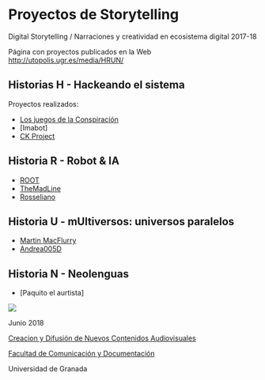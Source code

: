 # Proyectos de Storytelling 

Digital Storytelling / Narraciones y creatividad en ecosistema digital 2017-18

Página con proyectos publicados en la Web http://utopolis.ugr.es/media/HRUN/ 

## Historias H - Hackeando el sistema 

Proyectos realizados: 

- [Los juegos de la Conspiración](https://github.com/Yogutijara/storytelling/blob/master/L2H-Zoe.md) 
- [Imabot] 
- [CK Project](https://github.com/mariina611/storytelling/blob/master/)


## Historia R - Robot & IA 

- [ROOT](https://github.com/mjcub/storytelling/blob/master/L2R-root.md)
- [TheMadLine](https://github.com/MayLuzon/storytelling/blob/master/L2R-TheMadline.md)
- [Rosseliano](https://github.com/pcabrerizo/storytelling/blob/master/L2N-Rosseliano.md)


## Historia U - mUltiversos: universos paralelos

- [Martin MacFlurry](https://github.com/aicitel10/storytelling/blob/master/L2U-M.Macflurry.md)
- [Andrea005D](https://github.com/Corif/storytelling/blob/master/L2U-meriendacena)

## Historia N - Neolenguas 

- [Paquito el aurtista] 


![](https://upload.wikimedia.org/wikipedia/commons/thumb/6/62/CC-BY-SA-Andere_Wikis_%28v%29.svg/200px-CC-BY-SA-Andere_Wikis_%28v%29.svg.png)

Junio 2018 

[Creacion y Difusión de Nuevos Contenidos Audiovisuales](http://utopolis.ugr.es/medialab)

[Facultad de Comunicación y Documentación](http://fcd.ugr.es)

Universidad de Granada
